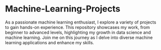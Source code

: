 # Machine-Learning-Projects
As a passionate machine learning enthusiast, I explore a variety of projects to gain hands-on experience. This repository showcases my work, from beginner to advanced levels, highlighting my growth in data science and machine learning. Join me on this journey as I delve into diverse machine learning applications and enhance my skills.
